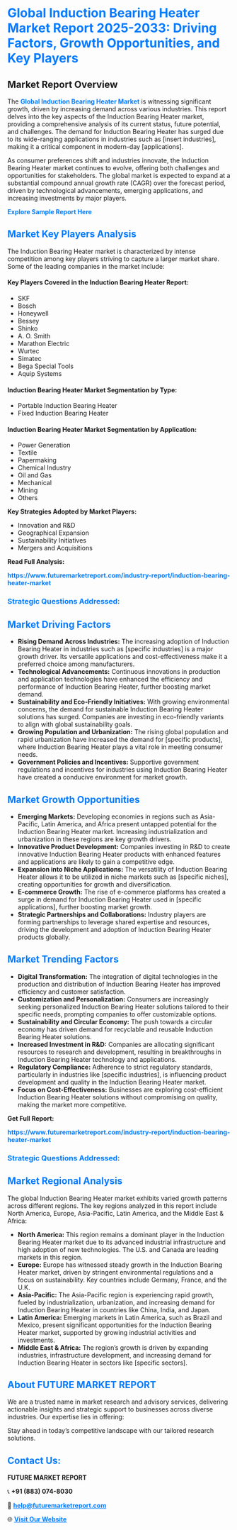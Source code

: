 <h1 style="color: #007BFF;">Global Induction Bearing Heater Market Report 2025-2033: Driving Factors, Growth Opportunities, and Key Players</h1>

<section id="overview">
<h2>Market Report Overview</h2>
<p>The <a href="https://www.futuremarketreport.com/industry-report/induction-bearing-heater-market" style="color: #007BFF; text-decoration: none;"><strong>Global Induction Bearing Heater Market</strong></a> is witnessing significant growth, driven by increasing demand across various industries. This report delves into the key aspects of the Induction Bearing Heater market, providing a comprehensive analysis of its current status, future potential, and challenges. The demand for Induction Bearing Heater has surged due to its wide-ranging applications in industries such as [insert industries], making it a critical component in modern-day [applications].</p>
<p>As consumer preferences shift and industries innovate, the Induction Bearing Heater market continues to evolve, offering both challenges and opportunities for stakeholders. The global market is expected to expand at a substantial compound annual growth rate (CAGR) over the forecast period, driven by technological advancements, emerging applications, and increasing investments by major players.</p>
</section>

<section id="overview">
<p><a href="https://www.futuremarketreport.com/request-sample/reportId=102882" style="color: #007BFF; text-decoration: none;"><strong>Explore Sample Report Here</strong></a></p>
</section>

<section id="key-players">
<h2 style="color: #007BFF;">Market Key Players Analysis</h2>
<p>The Induction Bearing Heater market is characterized by intense competition among key players striving to capture a larger market share. Some of the leading companies in the market include:</p>
<h4>Key Players Covered in the Induction Bearing Heater Report:</h4>
<ul><li>SKF</li><li>Bosch</li><li>Honeywell</li><li>Bessey</li><li>Shinko</li><li>A. O. Smith</li><li>Marathon Electric</li><li>Wurtec</li><li>Simatec</li><li>Bega Special Tools</li><li>Aquip Systems</li></ul>
<h4>Induction Bearing Heater Market Segmentation by Type:</h4>
<ul><li>Portable Induction Bearing Heater</li><li>Fixed Induction Bearing Heater</li></ul>

<h4>Induction Bearing Heater Market Segmentation by Application:</h4>
<ul><li>Power Generation</li><li>Textile</li><li>Papermaking</li><li>Chemical Industry</li><li>Oil and Gas</li><li>Mechanical</li><li>Mining</li><li>Others</li></ul>
<p><strong>Key Strategies Adopted by Market Players:</strong></p>
<ul>
<li>Innovation and R&D</li>
<li>Geographical Expansion</li>
<li>Sustainability Initiatives</li>
<li>Mergers and Acquisitions</li>
</ul>
</section>

<section>
<p><strong>Read Full Analysis: </strong></p><a href="https://www.futuremarketreport.com/industry-report/induction-bearing-heater-market" style="color: #007BFF; text-decoration: none;"><strong>https://www.futuremarketreport.com/industry-report/induction-bearing-heater-market</strong></a>
<h3 style="color: #007BFF;">Strategic Questions Addressed:</h3>
</section>

<section id="driving-factors">
<h2 style="color: #007BFF;">Market Driving Factors</h2>
<ul>
<li><strong>Rising Demand Across Industries:</strong> The increasing adoption of Induction Bearing Heater in industries such as [specific industries] is a major growth driver. Its versatile applications and cost-effectiveness make it a preferred choice among manufacturers.</li>
<li><strong>Technological Advancements:</strong> Continuous innovations in production and application technologies have enhanced the efficiency and performance of Induction Bearing Heater, further boosting market demand.</li>
<li><strong>Sustainability and Eco-Friendly Initiatives:</strong> With growing environmental concerns, the demand for sustainable Induction Bearing Heater solutions has surged. Companies are investing in eco-friendly variants to align with global sustainability goals.</li>
<li><strong>Growing Population and Urbanization:</strong> The rising global population and rapid urbanization have increased the demand for [specific products], where Induction Bearing Heater plays a vital role in meeting consumer needs.</li>
<li><strong>Government Policies and Incentives:</strong> Supportive government regulations and incentives for industries using Induction Bearing Heater have created a conducive environment for market growth.</li>
</ul>
</section>

<section id="growth-opportunities">
<h2 style="color: #007BFF;">Market Growth Opportunities</h2>
<ul>
<li><strong>Emerging Markets:</strong> Developing economies in regions such as Asia-Pacific, Latin America, and Africa present untapped potential for the Induction Bearing Heater market. Increasing industrialization and urbanization in these regions are key growth drivers.</li>
<li><strong>Innovative Product Development:</strong> Companies investing in R&D to create innovative Induction Bearing Heater products with enhanced features and applications are likely to gain a competitive edge.</li>
<li><strong>Expansion into Niche Applications:</strong> The versatility of Induction Bearing Heater allows it to be utilized in niche markets such as [specific niches], creating opportunities for growth and diversification.</li>
<li><strong>E-commerce Growth:</strong> The rise of e-commerce platforms has created a surge in demand for Induction Bearing Heater used in [specific applications], further boosting market growth.</li>
<li><strong>Strategic Partnerships and Collaborations:</strong> Industry players are forming partnerships to leverage shared expertise and resources, driving the development and adoption of Induction Bearing Heater products globally.</li>
</ul>
</section>

<section id="trending-factors">
<h2 style="color: #007BFF;">Market Trending Factors</h2>
<ul>
<li><strong>Digital Transformation:</strong> The integration of digital technologies in the production and distribution of Induction Bearing Heater has improved efficiency and customer satisfaction.</li>
<li><strong>Customization and Personalization:</strong> Consumers are increasingly seeking personalized Induction Bearing Heater solutions tailored to their specific needs, prompting companies to offer customizable options.</li>
<li><strong>Sustainability and Circular Economy:</strong> The push towards a circular economy has driven demand for recyclable and reusable Induction Bearing Heater solutions.</li>
<li><strong>Increased Investment in R&D:</strong> Companies are allocating significant resources to research and development, resulting in breakthroughs in Induction Bearing Heater technology and applications.</li>
<li><strong>Regulatory Compliance:</strong> Adherence to strict regulatory standards, particularly in industries like [specific industries], is influencing product development and quality in the Induction Bearing Heater market.</li>
<li><strong>Focus on Cost-Effectiveness:</strong> Businesses are exploring cost-efficient Induction Bearing Heater solutions without compromising on quality, making the market more competitive.</li>
</ul>
</section>

<section>
<p><strong>Get Full Report: </strong></p><a href="https://www.futuremarketreport.com/industry-report/induction-bearing-heater-market" style="color: #007BFF; text-decoration: none;"><strong>https://www.futuremarketreport.com/industry-report/induction-bearing-heater-market</strong></a>
<h3 style="color: #007BFF;">Strategic Questions Addressed:</h3>
</section>


<section id="regional-analysis">
<h2 style="color: #007BFF;">Market Regional Analysis</h2>
<p>The global Induction Bearing Heater market exhibits varied growth patterns across different regions. The key regions analyzed in this report include North America, Europe, Asia-Pacific, Latin America, and the Middle East & Africa:</p>
<ul>
<li><strong>North America:</strong> This region remains a dominant player in the Induction Bearing Heater market due to its advanced industrial infrastructure and high adoption of new technologies. The U.S. and Canada are leading markets in this region.</li>
<li><strong>Europe:</strong> Europe has witnessed steady growth in the Induction Bearing Heater market, driven by stringent environmental regulations and a focus on sustainability. Key countries include Germany, France, and the U.K.</li>
<li><strong>Asia-Pacific:</strong> The Asia-Pacific region is experiencing rapid growth, fueled by industrialization, urbanization, and increasing demand for Induction Bearing Heater in countries like China, India, and Japan.</li>
<li><strong>Latin America:</strong> Emerging markets in Latin America, such as Brazil and Mexico, present significant opportunities for the Induction Bearing Heater market, supported by growing industrial activities and investments.</li>
<li><strong>Middle East & Africa:</strong> The region’s growth is driven by expanding industries, infrastructure development, and increasing demand for Induction Bearing Heater in sectors like [specific sectors].</li>
</ul>
</section>

<footer>
<h2 style="color: #007BFF;">About FUTURE MARKET REPORT</h2>
<p>We are a trusted name in market research and advisory services, delivering actionable insights and strategic support to businesses across diverse industries. Our expertise lies in offering:</p>

<p>Stay ahead in today’s competitive landscape with our tailored research solutions.</p>

<h2 style="color: #007BFF;">Contact Us:</h2>
<p><strong>FUTURE MARKET REPORT</strong></p>
<p>📞 <strong>+91 (883) 074-8030</strong></p>
<p>📧 <strong><a href="mailto:help@futuremarketreport.com" style="color: #007BFF;">help@futuremarketreport.com</a></strong></p>
<p>🌐 <strong><a href="https://www.futuremarketreport.com/" style="color: #007BFF;">Visit Our Website</a></strong></p>
</footer>